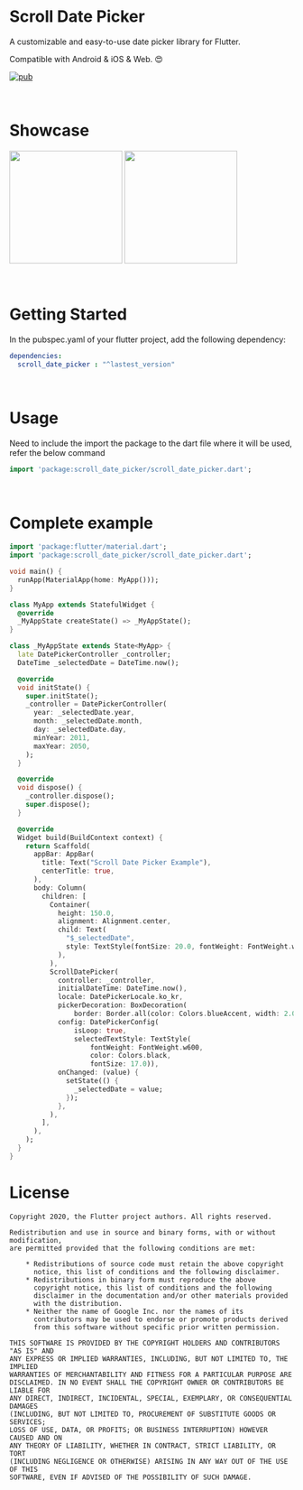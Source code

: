 # Scroll Date Picker

A customizable and easy-to-use date picker library for Flutter. 

Compatible with Android & iOS & Web. :heart_eyes:

[![pub](https://img.shields.io/pub/v/scroll_date_picker)](https://pub.dev/packages/scroll_date_picker)


<br>

# Showcase

<img src = "https://user-images.githubusercontent.com/55150540/104117038-4df88d80-5361-11eb-9f93-8d6c3b99b50b.gif" width = 200> <img src = "https://user-images.githubusercontent.com/55150540/104117042-4fc25100-5361-11eb-8aaa-05ca8cf6aa6b.gif" width = 200>

<br> 

# Getting Started

In the pubspec.yaml of your flutter project, add the following dependency:

```yaml
dependencies:
  scroll_date_picker : "^lastest_version"
```

<br>

# Usage
Need to include the import the package to the dart file where it will be used, refer the below command
```dart
import 'package:scroll_date_picker/scroll_date_picker.dart';
```

<br>

# Complete example
```dart
import 'package:flutter/material.dart';
import 'package:scroll_date_picker/scroll_date_picker.dart';

void main() {
  runApp(MaterialApp(home: MyApp()));
}

class MyApp extends StatefulWidget {
  @override
  _MyAppState createState() => _MyAppState();
}

class _MyAppState extends State<MyApp> {
  late DatePickerController _controller;
  DateTime _selectedDate = DateTime.now();

  @override
  void initState() {
    super.initState();
    _controller = DatePickerController(
      year: _selectedDate.year,
      month: _selectedDate.month,
      day: _selectedDate.day,
      minYear: 2011,
      maxYear: 2050,
    );
  }

  @override
  void dispose() {
    _controller.dispose();
    super.dispose();
  }

  @override
  Widget build(BuildContext context) {
    return Scaffold(
      appBar: AppBar(
        title: Text("Scroll Date Picker Example"),
        centerTitle: true,
      ),
      body: Column(
        children: [
          Container(
            height: 150.0,
            alignment: Alignment.center,
            child: Text(
              "$_selectedDate",
              style: TextStyle(fontSize: 20.0, fontWeight: FontWeight.w500),
            ),
          ),
          ScrollDatePicker(
            controller: _controller,
            initialDateTime: DateTime.now(),
            locale: DatePickerLocale.ko_kr,
            pickerDecoration: BoxDecoration(
                border: Border.all(color: Colors.blueAccent, width: 2.0)),
            config: DatePickerConfig(
                isLoop: true,
                selectedTextStyle: TextStyle(
                    fontWeight: FontWeight.w600,
                    color: Colors.black,
                    fontSize: 17.0)),
            onChanged: (value) {
              setState(() {
                _selectedDate = value;
              });
            },
          ),
        ],
      ),
    );
  }
}

```


# License
```
Copyright 2020, the Flutter project authors. All rights reserved.

Redistribution and use in source and binary forms, with or without modification,
are permitted provided that the following conditions are met:

    * Redistributions of source code must retain the above copyright
      notice, this list of conditions and the following disclaimer.
    * Redistributions in binary form must reproduce the above
      copyright notice, this list of conditions and the following
      disclaimer in the documentation and/or other materials provided
      with the distribution.
    * Neither the name of Google Inc. nor the names of its
      contributors may be used to endorse or promote products derived
      from this software without specific prior written permission.

THIS SOFTWARE IS PROVIDED BY THE COPYRIGHT HOLDERS AND CONTRIBUTORS "AS IS" AND
ANY EXPRESS OR IMPLIED WARRANTIES, INCLUDING, BUT NOT LIMITED TO, THE IMPLIED
WARRANTIES OF MERCHANTABILITY AND FITNESS FOR A PARTICULAR PURPOSE ARE
DISCLAIMED. IN NO EVENT SHALL THE COPYRIGHT OWNER OR CONTRIBUTORS BE LIABLE FOR
ANY DIRECT, INDIRECT, INCIDENTAL, SPECIAL, EXEMPLARY, OR CONSEQUENTIAL DAMAGES
(INCLUDING, BUT NOT LIMITED TO, PROCUREMENT OF SUBSTITUTE GOODS OR SERVICES;
LOSS OF USE, DATA, OR PROFITS; OR BUSINESS INTERRUPTION) HOWEVER CAUSED AND ON
ANY THEORY OF LIABILITY, WHETHER IN CONTRACT, STRICT LIABILITY, OR TORT
(INCLUDING NEGLIGENCE OR OTHERWISE) ARISING IN ANY WAY OUT OF THE USE OF THIS
SOFTWARE, EVEN IF ADVISED OF THE POSSIBILITY OF SUCH DAMAGE.
```
